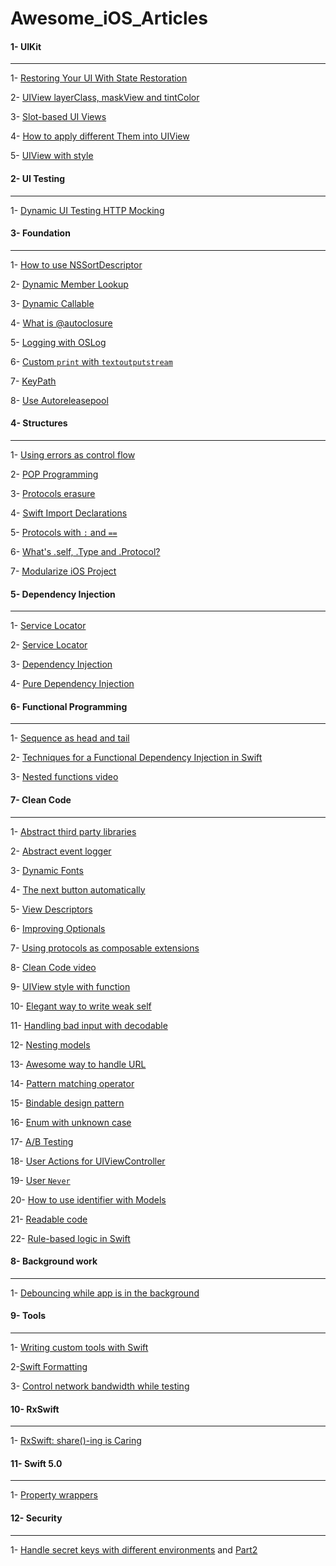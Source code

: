 # Awesome_iOS_Articles

#### 1- UIKit
----
1- [Restoring Your UI With State Restoration](https://agostini.tech/2018/11/25/restoring-your-ui-with-state-restoration)

2- [UIView layerClass, maskView and tintColor](https://www.iosdev.recipes/uiview/apis-you-forgot-layerclass-maskView-and-uitintadjustmentmode)

3- [Slot-based UI Views](https://www.swiftbysundell.com/posts/slot-based-ui-development-in-swift)

4- [How to apply different Them into UIView](https://www.latenightswift.com/2018/04/26/implementing-night-mode)

5- [UIView with style](https://felginep.github.io/2019-02-19/uiview-styling-with-functions)



#### 2- UI Testing
----
1- [Dynamic UI Testing HTTP Mocking](http://swiftpearls.com/dynamic-ui-testing-http-mocking.html)



#### 3- Foundation
----
1- [How to use NSSortDescriptor](https://nshipster.com/nssortdescriptor)

2- [Dynamic Member Lookup](https://www.hackingwithswift.com/articles/55/how-to-use-dynamic-member-lookup-in-swift)

3- [Dynamic Callable](https://www.hackingwithswift.com/articles/134/how-to-use-dynamiccallable-in-swift)

4- [What is @autoclosure](https://www.swiftbysundell.com/posts/using-autoclosure-when-designing-swift-apis)

5- [Logging with OSLog](https://www.lordcodes.com/posts/clear-and-searchable-logging-in-swift-with-oslog)

6- [Custom `print` with `textoutputstream`](https://nshipster.com/textoutputstream)

7- [KeyPath](https://www.klundberg.com/blog/swift-4-keypaths-and-you)

8- [Use Autoreleasepool](https://swiftrocks.com/autoreleasepool-in-2019-swift.html)


#### 4- Structures
----
1- [Using errors as control flow](https://www.swiftbysundell.com/posts/using-errors-as-control-flow-in-swift)

2- [POP Programming](https://developer.apple.com/videos/play/wwdc2016/419)

3- [Protocols erasure](https://www.bignerdranch.com/blog/breaking-down-type-erasures-in-swift/)

4- [Swift Import Declarations](https://nshipster.com/import/?utm_campaign)

5- [Protocols with `:` and `==`](https://swiftindepth.com/2019-01-13/the-subtleties-of-protocol-extensions)

6- [What's .self, .Type and .Protocol? ](https://swiftrocks.com/whats-type-and-self-swift-metatypes.html)

7- [Modularize iOS Project](https://edit.theappbusiness.com/modular-ios-strangling-the-monolith-4a6843a28992)


#### 5- Dependency Injection
----
1- [Service Locator](https://quickbirdstudios.com/blog/swift-dependency-injection-service-locators)

2- [Service Locator](https://medium.com/@kenmarin_23370/dependency-injection-servicelocator-pattern-unit-testing-with-self-creating-mocks-in-swift-a303f4fc9f73)

3- [Dependency Injection](https://medium.com/makingtuenti/dependency-injection-in-swift-part-1-236fddad144a)

4- [Pure Dependency Injection](https://github.com/devxoul/Pure)



#### 6- Functional Programming
----
1- [Sequence as head and tail](https://oleb.net/2018/sequence-head-tail/?utm_campaign)

2- [Techniques for a Functional Dependency Injection in Swift](https://medium.com/@foolonhill/techniques-for-a-functional-dependency-injection-in-swift-b9a6143634ab)

3- [Nested functions video](https://academy.realm.io/posts/altconf-saul-mora-object-orientated-functional-programming)

#### 7- Clean Code
----
1- [Abstract third party libraries](https://benoitpasquier.com/abstract-ios-third-party-libraries)

2- [Abstract event logger](https://www.swiftbysundell.com/posts/building-an-enum-based-analytics-system-in-swift)

3- [Dynamic Fonts](https://152percent.com/blog/2018/7/3/dynamic-font-api-swift)

4- [The next button automatically](https://rolandleth.com/handling-the-next-button-automatically)

5- [View Descriptors](https://152percent.com/blog/2018/4/16/view-descriptors)

6- [Improving Optionals](http://www.russbishop.net/improving-optionals)

7- [Using protocols as composable extensions](https://mecid.github.io/2019/01/17/using-protocols-as-composable-extensions)

8- [Clean Code video](https://www.youtube.com/watch?v=_qKlb7MbeKA)

9- [UIView style with function](https://felginep.github.io/2019-02-19/uiview-styling-with-functions)

10- [Elegant way to write weak self](https://www.swiftbysundell.com/posts/capturing-objects-in-swift-closures)

11- [Handling bad input with decodable](https://paul-samuels.com/blog/2019/03/03/handling-bad-input-with-decodable)

12- [Nesting models](https://clean-swift.com/clean-swift-v2-better-models)

13- [Awesome way to handle URL](http://www.figure.ink/blog/2018/7/23/custom-types-for-powerful-matching)

14- [Pattern matching operator](https://mecid.github.io/2019/03/20/pattern-matching-operator/)

15- [Bindable design pattern](https://www.swiftbysundell.com/posts/bindable-values-in-swift)

16- [Enum with unknown case](https://www.latenightswift.com/2019/02/04/unknown-enum-cases/)

17- [A/B Testing](https://heartbeat.fritz.ai/structuring-your-ios-app-for-split-testing-178eacf5aa7c)

18- [User Actions for UIViewController](https://www.swiftbysundell.com/posts/extracting-view-controller-actions-in-swift)

19- [User `Never`](https://medium.com/connected/express-impossible-code-in-swift-with-never-db5b4d3f74a0)

20- [How to use identifier with Models](https://medium.com/better-programming/better-swift-codable-models-through-composition-a6b109b7e8c7)

21- [Readable code](https://academy.realm.io/posts/a-neatly-typed-message-improving-code-readability/)

22- [Rule-based logic in Swift](https://www.swiftbysundell.com/posts/rule-based-logic-in-swift)

#### 8- Background work
----
1- [Debouncing while app is in the background](https://benoitpasquier.com/abstract-ios-third-party-libraries)



#### 9- Tools
----
1- [Writing custom tools with Swift](https://paul-samuels.com/blog/2019/01/12/writing-custom-tools-with-swift)

2-[Swift Formatting](https://nshipster.com/swift-format/)

3- [Control network bandwidth while testing](https://nshipster.com/network-link-conditioner)


#### 10- RxSwift
----
1- [RxSwift: share()-ing is Caring](https://medium.com/gett-engineering/rxswift-share-ing-is-caring-341557714a2d)


#### 11- Swift 5.0
----
1- [Property wrappers](https://www.avanderlee.com/swift/property-wrappers)


#### 12- Security 
----
1- [Handle secret keys with different environments](https://thoughtbot.com/blog/let-s-setup-your-ios-environments) and [Part2](https://www.lordcodes.com/posts/managing-secrets-within-an-ios-app)
